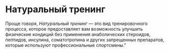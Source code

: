 <!DOCTYPE html>
<html lang="en">
  <head>
    <meta charset="utf-8">
    <link rel="stylesheet" href="css/style.css">
  </head>
  <body>
     <h1 class="roby">Натуральный тренинг</h1>
    <p >Проще говоря, <i>Натуральный тренинг</i> — это вид тренировочного процесса, которое предоставляет вам возможность улучшить физические кондиций без применения анаболических стероидов, пептидов, инсулина, соматотропина и других запрещенных препаратов, которые используют профессиональные спортсмены."</p>
  </body>
</html>
